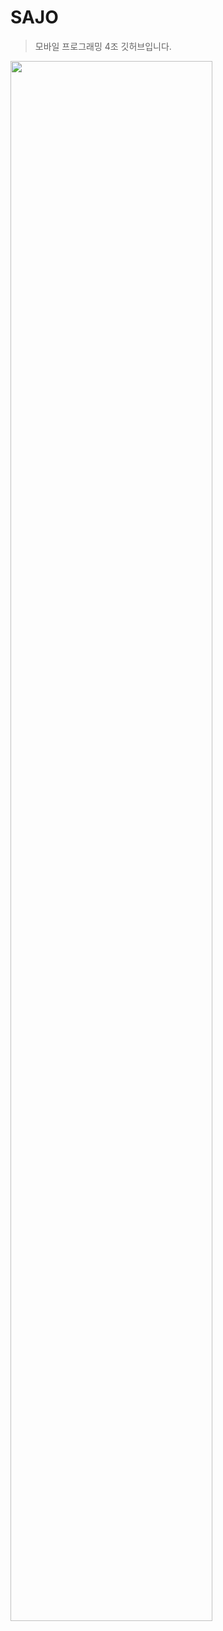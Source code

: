 # SAJO
> 모바일 프로그래밍 4조 깃허브입니다.

<img width="80%" src="![mobile-removebg-preview](https://user-images.githubusercontent.com/77886661/224867505-39e9ccd9-ad7b-45bb-955e-0e4bf920b8cd.png)"/>

